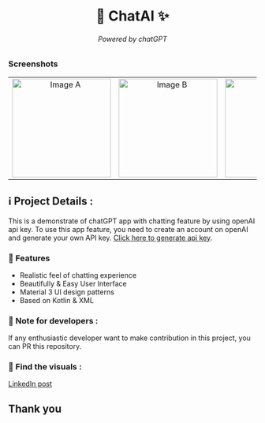 <div align = "center">
<h1 align="center"> 💫 ChatAI ✨ </h1>
  <h6>Powered by chatGPT</h6>
</div>

### Screenshots

<table>
  <tr>
    <td align="center">
      <img src="https://github.com/dangiashish/ChatAI/assets/70362030/ee647024-870e-41c6-a5d0-fc273f3c916b" alt="Image A" width="200"/>
    </td>
    <td align="center">
      <img src="https://github.com/dangiashish/ChatAI/assets/70362030/b06b0e91-0ab7-41b0-ab97-8cc245f5cd18" alt="Image B" width="200"/>
    </td>
    <td align="center">
      <img src="https://github.com/dangiashish/ChatAI/assets/70362030/bb657888-6d4a-4534-8d7e-f5481e6f1ce7" alt="Image C" width="200"/>
    </td>
    <td align="center">
      <img src="https://github.com/dangiashish/ChatAI/assets/70362030/a88a60d7-629f-4b59-9b58-f4213ffdac0f" alt="Image D" width="200"/>
    </td>
  </tr>
</table>





## ℹ️ Project Details :
This is a demonstrate of chatGPT app with chatting feature by using openAI api key.
To use this app feature, you need to create an account on openAI and generate your own API key.
<a href="https://platform.openai.com/account/api-keys">Click here to generate api key</a>. 

### 🔖 Features
- Realistic feel of chatting experience
- Beautifully & Easy User Interface
- Material 3 UI design patterns
- Based on Kotlin & XML

### 🔖 Note for developers :
If any enthusiastic developer want to make contribution in this project, you can PR this repository.

### 🔖 Find the visuals :
<a href="https://www.linkedin.com/posts/ashishkumardangi_android-folks-openai-activity-7180858918603022337-LZwz?utm_source=share&utm_medium=member_desktop">LinkedIn post </a>

## Thank you
